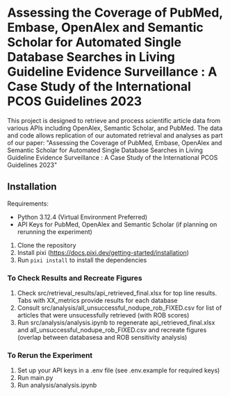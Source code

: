 # Assessing the Coverage of PubMed, Embase, OpenAlex and Semantic Scholar for Automated Single Database Searches in Living Guideline Evidence Surveillance : A Case Study of the International PCOS Guidelines 2023

This project is designed to retrieve and process scientific article data from various APIs including OpenAlex, Semantic Scholar, and PubMed. The data and code allows replication of our automated retrieval and analyses as part of our paper: "Assessing the Coverage of PubMed, Embase, OpenAlex and Semantic Scholar for Automated Single Database Searches in Living Guideline Evidence Surveillance : A Case Study of the International PCOS Guidelines 2023"


## Installation

Requirements: 
* Python 3.12.4 (Virtual Environment Preferred)
* API Keys for PubMed, OpenAlex and Semantic Scholar (if planning on rerunning the experiment)

1. Clone the repository
2. Install pixi (https://docs.pixi.dev/getting-started/installation)
3. Run `pixi install` to install the dependencies

### To Check Results and Recreate Figures 

1. Check src/retrieval_results/api_retrieved_final.xlsx for top line results. Tabs with XX_metrics provide results for each database
2. Consult src/analysis/all_unsuccessful_nodupe_rob_FIXED.csv for list of articles that were unsucessfully retrieved (with ROB scores)
3. Run src/analysis/analysis.ipynb to regenerate api_retrieved_final.xlsx and all_unsuccessful_nodupe_rob_FIXED.csv and recreate figures (overlap between databasesa and ROB sensitivity analysis) 



### To Rerun the Experiment


1. Set up your API keys in a .env file (see .env.example for required keys)
2. Run main.py 
3. Run analysis/analysis.ipynb
